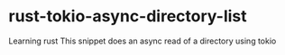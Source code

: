 # rust-tokio-async-directory-list
Learning rust 
This snippet does an async read of a directory using tokio
